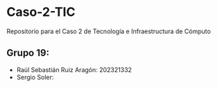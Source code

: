 # Caso-2-TIC
Repositorio para el Caso 2 de Tecnología e Infraestructura de Cómputo

## Grupo 19:
- Raúl Sebastián Ruiz Aragón: 202321332
- Sergio Soler: 
